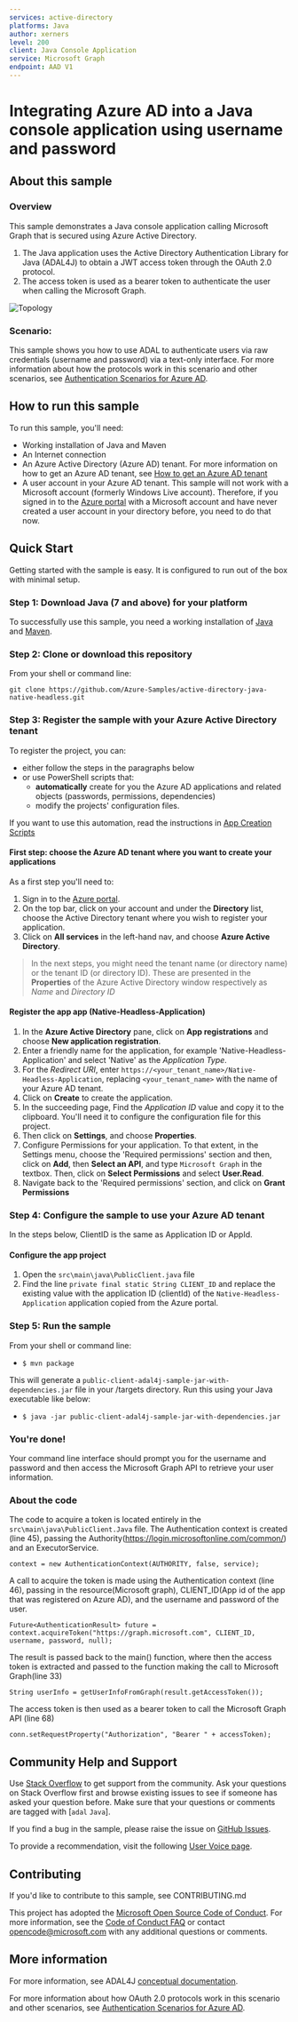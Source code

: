 ```yaml
---
services: active-directory
platforms: Java
author: xerners
level: 200
client: Java Console Application
service: Microsoft Graph
endpoint: AAD V1
---
```

# Integrating Azure AD into a Java console application using username and password

## About this sample

### Overview

This sample demonstrates a Java console application calling Microsoft Graph that is secured using Azure Active Directory.

1. The Java application uses the Active Directory Authentication Library for Java (ADAL4J) to obtain a JWT access token through the OAuth 2.0 protocol.
2. The access token is used as a bearer token to authenticate the user when calling the Microsoft Graph.

![Topology](./ReadmeFiles/Java-Native-Diagram.png)

### Scenario: 

This sample shows you how to use ADAL to authenticate users via raw credentials (username and password) via a text-only interface. For more information about how the protocols work in this scenario and other scenarios, see [Authentication Scenarios for Azure AD](https://azure.microsoft.com/documentation/articles/active-directory-authentication-scenarios/).

## How to run this sample

To run this sample, you'll need:

- Working installation of Java and Maven
- An Internet connection
- An Azure Active Directory (Azure AD) tenant. For more information on how to get an Azure AD tenant, see [How to get an Azure AD tenant](https://azure.microsoft.com/en-us/documentation/articles/active-directory-howto-tenant/)
- A user account in your Azure AD tenant. This sample will not work with a Microsoft account (formerly Windows Live account). Therefore, if you signed in to the [Azure portal](https://portal.azure.com) with a Microsoft account and have never created a user account in your directory before, you need to do that now.

## Quick Start

Getting started with the sample is easy. It is configured to run out of the box with minimal setup.

### Step 1: Download Java (7 and above) for your platform

To successfully use this sample, you need a working installation of [Java](http://www.oracle.com/technetwork/java/javase/downloads/index.html) and [Maven](https://maven.apache.org/).

### Step 2:  Clone or download this repository

From your shell or command line:

`git clone https://github.com/Azure-Samples/active-directory-java-native-headless.git `

### Step 3:  Register the sample with your Azure Active Directory tenant

To register the project, you can:

- either follow the steps in the paragraphs below
- or use PowerShell scripts that:
  - **automatically** create for you the Azure AD applications and related objects (passwords, permissions, dependencies)
  - modify the projects' configuration files.

If you want to use this automation, read the instructions in [App Creation Scripts](./AppCreationScripts/AppCreationScripts.md)

#### First step: choose the Azure AD tenant where you want to create your applications

As a first step you'll need to:

1. Sign in to the [Azure portal](https://portal.azure.com).
1. On the top bar, click on your account and under the **Directory** list, choose the Active Directory tenant where you wish to register your application.
1. Click on **All services** in the left-hand nav, and choose **Azure Active Directory**.

> In the next steps, you might need the tenant name (or directory name) or the tenant ID (or directory ID). These are presented in the **Properties**
  of the Azure Active Directory window respectively as *Name* and *Directory ID*

#### Register the app app (Native-Headless-Application)

1. In the  **Azure Active Directory** pane, click on **App registrations** and choose **New application registration**.
1. Enter a friendly name for the application, for example 'Native-Headless-Application' and select 'Native' as the *Application Type*.
1. For the *Redirect URI*, enter `https://<your_tenant_name>/Native-Headless-Application`, replacing `<your_tenant_name>` with the name of your Azure AD tenant.
1. Click on **Create** to create the application.
1. In the succeeding page, Find the *Application ID* value and copy it to the clipboard. You'll need it to configure the configuration file for this project.
1. Then click on **Settings**, and choose **Properties**.
1. Configure Permissions for your application. To that extent, in the Settings menu, choose the 'Required permissions' section and then,
   click on **Add**, then **Select an API**, and type `Microsoft Graph` in the textbox. Then, click on  **Select Permissions** and select **User.Read**.
1. Navigate back to the 'Required permissions' section, and click on **Grant Permissions**

### Step 4:  Configure the sample to use your Azure AD tenant

In the steps below, ClientID is the same as Application ID or AppId.

#### Configure the app project

1. Open the `src\main\java\PublicClient.java` file
1. Find the line `private final static String CLIENT_ID` and replace the existing value with the application ID (clientId) of the `Native-Headless-Application` application copied from the Azure portal.

### Step 5: Run the sample

From your shell or command line:

- `$ mvn package`

This will generate a `public-client-adal4j-sample-jar-with-dependencies.jar` file in your /targets directory. Run this using your Java executable like below:

- `$ java -jar public-client-adal4j-sample-jar-with-dependencies.jar`

### You're done!

Your command line interface should prompt you for the username and password and then access the Microsoft Graph API to retrieve your user information.

### About the code

The code to acquire a token is located entirely in the `src\main\java\PublicClient.Java` file. The Authentication context is created (line 45), passing the Authority(https://login.microsoftonline.com/common/) and an ExecutorService.

`context = new AuthenticationContext(AUTHORITY, false, service);`

A call to acquire the token is made using the Authentication context (line 46), passing in the resource(Microsoft graph), CLIENT_ID(App id of the app that was registered on Azure AD), and the username and password of the user. 

`Future<AuthenticationResult> future = context.acquireToken("https://graph.microsoft.com", CLIENT_ID, username, password, null);`

The result is passed back to the main() function, where then the access token is extracted and passed to the function making the call to Microsoft Graph(line 33)

`String userInfo = getUserInfoFromGraph(result.getAccessToken());`

The access token is then used as a bearer token to call the Microsoft Graph API (line 68)

`conn.setRequestProperty("Authorization", "Bearer " + accessToken);`

## Community Help and Support

Use [Stack Overflow](http://stackoverflow.com/questions/tagged/adal) to get support from the community.
Ask your questions on Stack Overflow first and browse existing issues to see if someone has asked your question before.
Make sure that your questions or comments are tagged with [`adal` `Java`].

If you find a bug in the sample, please raise the issue on [GitHub Issues](https://github.com/Azure-Samples/active-directory-java-native-headless/issues).

To provide a recommendation, visit the following [User Voice page](https://feedback.azure.com/forums/169401-azure-active-directory).

## Contributing

If you'd like to contribute to this sample, see CONTRIBUTING.md

This project has adopted the [Microsoft Open Source Code of Conduct](https://opensource.microsoft.com/codeofconduct/). For more information, see the [Code of Conduct FAQ](https://opensource.microsoft.com/codeofconduct/faq/) or contact [opencode@microsoft.com](mailto:opencode@microsoft.com) with any additional questions or comments.

## More information

For more information, see ADAL4J [conceptual documentation](https://github.com/AzureAD/azure-activedirectory-library-for-java/wiki). 

For more information about how OAuth 2.0 protocols work in this scenario and other scenarios, see [Authentication Scenarios for Azure AD](http://go.microsoft.com/fwlink/?LinkId=394414).
